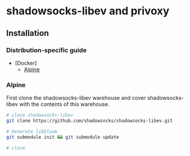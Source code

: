 # shadowsocks-libev and privoxy

## Installation

### Distribution-specific guide

- [Docker]
    + [Alpine](#alpine-image-build)


### Alpine
First clone the shadowsocks-libev warehouse and cover shadowsocks-libev with the contents of this warehouse.

```bash
# clone shadowsocks-libev
git clone https://github.com/shadowsocks/shadowsocks-libev.git

# Generate libbloom
git submodule init && git submodule update

# clone 
```
